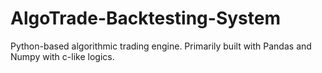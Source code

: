 # AlgoTrade-Backtesting-System
Python-based algorithmic trading engine. Primarily built with Pandas and Numpy with c-like logics.
